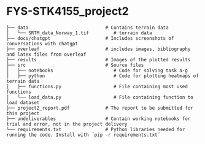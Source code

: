# FYS-STK4155_project2

    ├── data                            # Contains terrain data
    │   └── SRTM_data_Norway_1.tif         # terrain data
    ├── docs/chatgpt                    # Includes screenshots of conversations with chatgpt
    ├── overleaf                        # includes images, bibliography and latex files from overleaf
    ├── results                         # Images of the plotted results
    ├── src                             # Source files
    │   ├── notebooks                      # Code for solving task a-g
    │   ├── python                         # Code for plotting heatmaps of terrain data
    │   ├── functions.py                   # File containing most used functions
    │   └── load_data.py                   # File containing function to load dataset
    ├── project2_report.pdf             # The report to be submitted for this project
    ├── undeliverables                  # Contain working notebooks for trial and error, not in the project delivery
    └── requirements.txt                # Python libraries needed for running the code. Install with ´pip -r requirements.txt´
